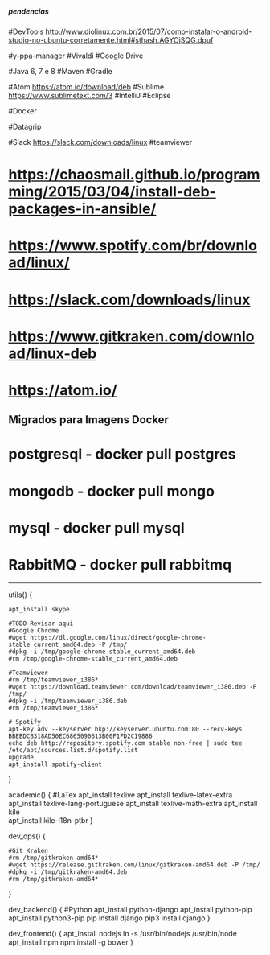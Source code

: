 ##### pendencias 

#DevTools           http://www.diolinux.com.br/2015/07/como-instalar-o-android-studio-no-ubuntu-corretamente.html#sthash.AGYOjSQG.dpuf

#y-ppa-manager
#Vivaldi
#Google Drive

#Java 6, 7 e 8
#Maven
#Gradle

#Atom               https://atom.io/download/deb
#Sublime            https://www.sublimetext.com/3
#IntelliJ
#Eclipse

#Docker

#Datagrip
    
#Slack              https://slack.com/downloads/linux
#teamviewer


# https://chaosmail.github.io/programming/2015/03/04/install-deb-packages-in-ansible/

# https://www.spotify.com/br/download/linux/
# https://slack.com/downloads/linux
# https://www.gitkraken.com/download/linux-deb
# https://atom.io/

## Migrados para Imagens Docker

# postgresql 	- docker pull postgres
# mongodb 		- docker pull mongo
# mysql 		- docker pull mysql
# RabbitMQ 		- docker pull rabbitmq


----

utils() {
   
    apt_install skype
    
    #TODO Revisar aqui
    #Google Chrome 
    #wget https://dl.google.com/linux/direct/google-chrome-stable_current_amd64.deb -P /tmp/
    #dpkg -i /tmp/google-chrome-stable_current_amd64.deb
    #rm /tmp/google-chrome-stable_current_amd64.deb
    
    #Teamviewer
    #rm /tmp/teamviewer_i386*
    #wget https://download.teamviewer.com/download/teamviewer_i386.deb -P /tmp/
    #dpkg -i /tmp/teamviewer_i386.deb
    #rm /tmp/teamviewer_i386*

    # Spotify
    apt-key adv --keyserver hkp://keyserver.ubuntu.com:80 --recv-keys BBEBDCB318AD50EC6865090613B00F1FD2C19886
    echo deb http://repository.spotify.com stable non-free | sudo tee /etc/apt/sources.list.d/spotify.list
    upgrade
    apt_install spotify-client 
}


academic() {
    #LaTex
    apt_install texlive 
    apt_install texlive-latex-extra 
    apt_install texlive-lang-portuguese 
    apt_install texlive-math-extra
    apt_install kile  
    apt_install kile-i18n-ptbr
}

dev_ops() {
      
    #Git Kraken
    #rm /tmp/gitkraken-amd64*
    #wget https://release.gitkraken.com/linux/gitkraken-amd64.deb -P /tmp/
    #dpkg -i /tmp/gitkraken-amd64.deb
    #rm /tmp/gitkraken-amd64*
}

dev_backend() {
    #Python
    apt_install python-django 
    apt_install python-pip 
    apt_install python3-pip
    pip install django
    pip3 install django
}

dev_frontend() {
    apt_install nodejs
    ln -s /usr/bin/nodejs /usr/bin/node
    apt_install npm
    npm install -g bower
}


